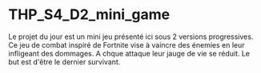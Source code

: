 # THP_S4_D2_mini_game

Le projet du jour est un mini jeu présenté ici sous 2 versions progressives.
Ce jeu de combat inspiré de Fortnite vise à vaincre des énemies en leur infligeant des dommages.
A chque attaque leur jauge de vie se réduit.
Le but est d'être le dernier survivant.
